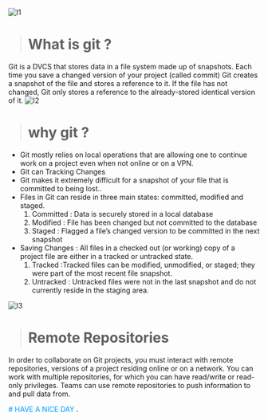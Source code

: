 ![I1](https://s3-ap-northeast-1.amazonaws.com/samurai-blog-media/blog/wp-content/uploads/2019/11/git-lg.png)

> # What is git ?

Git is a DVCS that stores data in a file system made up of snapshots. Each time you save a changed version of your project (called commit) Git creates a snapshot of the file and stores a reference to it. If the file has not changed, Git only stores a reference to the already-stored identical version of it.
![I2](https://chronicle.brightspotcdn.com/dims4/default/803b33a/2147483647/strip/true/crop/792x416+0+92/resize/1200x630!/quality/90/?url=http%3A%2F%2Fchronicle-brightspot.s3.amazonaws.com%2Fa3%2F27%2Fd09b3017d21e39d901f54b81978c%2F55c6a744f320f9c830bdf9cbd9d10055.jpg)
> # why git ?


* Git mostly relies on local operations that are allowing one to continue work on a project even when not online or on a VPN.
* Git can Tracking Changes 
* Git makes it extremely difficult for a snapshot of your file that is committed to being lost..
* Files in Git can reside in three main states: committed, modified and staged. 
    1. Committed : Data is securely stored in a local database 
    1. Modified : File has been changed but not committed to the database
    1. Staged : Flagged a file’s changed version to be committed in the next snapshot
* Saving Changes : All files in a checked out (or working) copy of a project file are either in a tracked or untracked state.
    1. Tracked :Tracked files can be modified, unmodified, or staged; they were part of the most recent file snapshot.
    1. Untracked : Untracked files were not in the last snapshot and do not currently reside in the staging area.


![I3](https://www.git-tower.com/learn/git/ebook/en/command-line/remote-repositories/introduction/basic-remote-workflow.png)

> # Remote Repositories
In order to collaborate on Git projects, you must interact with remote repositories, versions of a project residing online or on a network. You can work with multiple repositories, for which you can have read/write or read-only privileges. Teams can use remote repositories to push information to and pull data from.

<span style="color:#0099ff"># HAVE A NICE DAY </span>.




